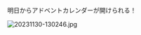 明日からアドベントカレンダーが開けられる！

![20231130-130246.jpg](https://ceshmina-photos.s3.ap-northeast-1.amazonaws.com/medium/202311/20231130-130246.jpg)
